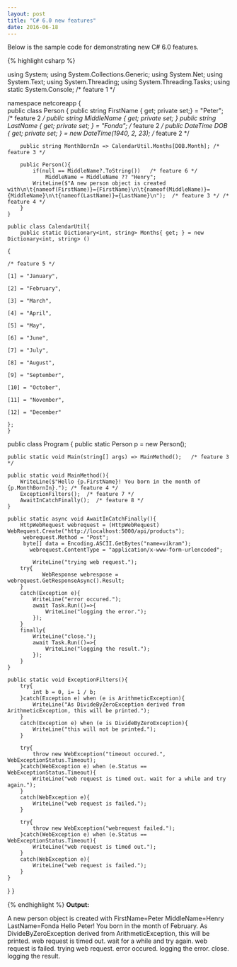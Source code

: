 ```yaml
---
layout: post
title: "C# 6.0 new features"
date: 2016-06-18
---
```


<p>Below is the sample code for demonstrating new C# 6.0 features.</p>

{% highlight csharp %}

using System;
using System.Collections.Generic;
using System.Net;
using System.Text;
using System.Threading;
using System.Threading.Tasks;
using static System.Console; /* feature 1 */

namespace netcoreapp
{	
	public class Person
	{
   	public string FirstName { get; private set;} = "Peter";  /* feature 2 */
   	public string MiddleName { get; private set; }
    	public string LastName { get; private set; } = "Fonda";   /* feature 2 */
    	public DateTime DOB { get; private set; } = new DateTime(1940, 2, 23);  /* feature 2 */
    	
    	public string MonthBornIn => CalendarUtil.Months[DOB.Month]; /* feature 3 */
    	
    	public Person(){
    		if(null == MiddleName?.ToString())   /* feature 6 */
    			MiddleName = MiddleName ?? "Henry";
    		WriteLine($"A new person object is created with\n\t{nameof(FirstName)}={FirstName}\n\t{nameof(MiddleName)}={MiddleName}\n\t{nameof(LastName)}={LastName}\n");  /* feature 3 */ /* feature 4 */
    	}
	}
	
	public class CalendarUtil{
		public static Dictionary<int, string> Months{ get; } = new Dictionary<int, string> ()
																	            {
																	            	 /* feature 5 */
																	                [1] = "January",
																	                [2] = "February",
																	                [3] = "March",
																	                [4] = "April",
																	                [5] = "May",
																	                [6] = "June",
																	                [7] = "July",
																	                [8] = "August",
																	                [9] = "September",
																	                [10] = "October",
																	                [11] = "November",
																	                [12] = "December"
																	            };
	}
	
   public class Program
   {
   	public static Person p = new Person();
   	
   	public static void Main(string[] args) => MainMethod();   /* feature 3 */ 
   	
   	public static void MainMethod(){   		
   		WriteLine($"Hello {p.FirstName}! You born in the month of {p.MonthBornIn}."); /* feature 4 */
   		ExceptionFilters();  /* feature 7 */
   		AwaitInCatchFinally();  /* feature 8 */
   	}
   	
   	public static async void AwaitInCatchFinally(){
   		HttpWebRequest webrequest = (HttpWebRequest) WebRequest.Create("http://localhost:5000/api/products");
         webrequest.Method = "Post";
         byte[] data = Encoding.ASCII.GetBytes("name=vikram");
		   webrequest.ContentType = "application/x-www-form-urlencoded";	   
			
			WriteLine("trying web request.");
   		try{
			   WebResponse webrespose = webrequest.GetResponseAsync().Result;
   		}
   		catch(Exception e){
   			WriteLine("error occured.");
   			await Task.Run(()=>{
   				WriteLine("logging the error.");
   			});
   		}
   		finally{
   			WriteLine("close.");
   			await Task.Run(()=>{
   				WriteLine("logging the result.");
   			});
   		}
   	}
   	
   	public static void ExceptionFilters(){
   		try{
   			int b = 0, i= 1 / b;
   		}catch(Exception e) when (e is ArithmeticException){
   			WriteLine("As DivideByZeroException derived from ArithmeticException, this will be printed.");
   		}
   		catch(Exception e) when (e is DivideByZeroException){
   			WriteLine("this will not be printed.");
   		}
   		
   		try{
   			throw new WebException("timeout occured.", WebExceptionStatus.Timeout);
   		}catch(WebException e) when (e.Status == WebExceptionStatus.Timeout){
   			WriteLine("web request is timed out. wait for a while and try again.");
   		}
   		catch(WebException e){
   			WriteLine("web request is failed.");
   		}
   		
   		try{
   			throw new WebException("webrequest failed.");
   		}catch(WebException e) when (e.Status == WebExceptionStatus.Timeout){
   			WriteLine("web request is timed out.");
   		}
   		catch(WebException e){
   			WriteLine("web request is failed.");
   		}
   	}
   }
}

{% endhighlight %}
<b>Output:</b>
<p class="output">
A new person object is created with
	FirstName=Peter
	MiddleName=Henry
	LastName=Fonda
Hello Peter! You born in the month of February.
As DivideByZeroException derived from ArithmeticException, this will be printed.
web request is timed out. wait for a while and try again.
web request is failed.
trying web request.
error occured.
logging the error.
close.
logging the result.
</p>